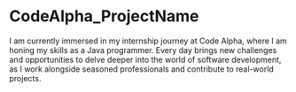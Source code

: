 # CodeAlpha_ProjectName
I am currently immersed in my internship journey at Code Alpha, where I am honing my skills as a Java programmer. Every day brings new challenges and opportunities to delve deeper into the world of software development, as I work alongside seasoned professionals and contribute to real-world projects. 
